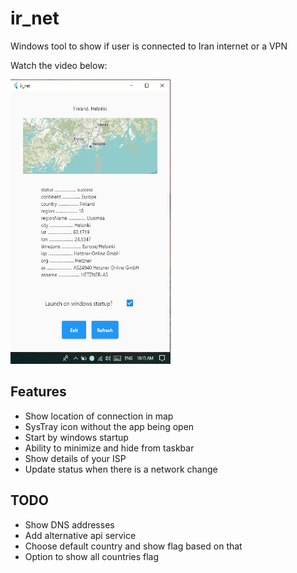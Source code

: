 # ir_net

Windows tool to show if user is connected to Iran internet or a VPN

Watch the video below:

[<img src="screenshot.png" width="256" height="455">](https://youtu.be/75ixmCQ6Q4k)

## Features
- Show location of connection in map
- SysTray icon without the app being open
- Start by windows startup
- Ability to minimize and hide from taskbar
- Show details of your ISP
- Update status when there is a network change

## TODO
- Show DNS addresses
- Add alternative api service
- Choose default country and show flag based on that
- Option to show all countries flag
